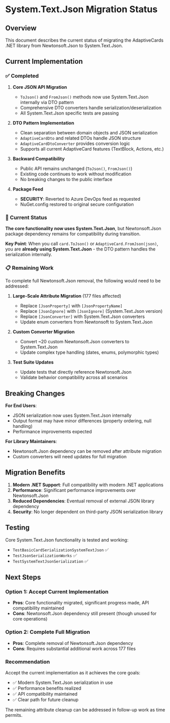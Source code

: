 # System.Text.Json Migration Status

## Overview

This document describes the current status of migrating the AdaptiveCards .NET library from Newtonsoft.Json to System.Text.Json.

## Current Implementation

### ✅ Completed

1. **Core JSON API Migration**
   - `ToJson()` and `FromJson()` methods now use System.Text.Json internally via DTO pattern
   - Comprehensive DTO converters handle serialization/deserialization
   - All System.Text.Json specific tests are passing

2. **DTO Pattern Implementation**
   - Clean separation between domain objects and JSON serialization
   - `AdaptiveCardDto` and related DTOs handle JSON structure
   - `AdaptiveCardDtoConverter` provides conversion logic
   - Supports all current AdaptiveCard features (TextBlock, Actions, etc.)

3. **Backward Compatibility**
   - Public API remains unchanged (`ToJson()`, `FromJson()`)
   - Existing code continues to work without modification
   - No breaking changes to the public interface

4. **Package Feed**
   - **SECURITY**: Reverted to Azure DevOps feed as requested
   - NuGet.config restored to original secure configuration

### 🔄 Current Status

**The core functionality now uses System.Text.Json**, but Newtonsoft.Json package dependency remains for compatibility during transition.

**Key Point**: When you call `card.ToJson()` or `AdaptiveCard.FromJson(json)`, you are **already using System.Text.Json** - the DTO pattern handles the serialization internally.

### 📋 Remaining Work

To complete full Newtonsoft.Json removal, the following would need to be addressed:

1. **Large-Scale Attribute Migration** (177 files affected)
   - Replace `[JsonProperty]` with `[JsonPropertyName]` 
   - Replace `[JsonIgnore]` with `[JsonIgnore]` (System.Text.Json version)
   - Replace `[JsonConverter]` with System.Text.Json converters
   - Update enum converters from Newtonsoft to System.Text.Json

2. **Custom Converter Migration**
   - Convert ~20 custom Newtonsoft.Json converters to System.Text.Json
   - Update complex type handling (dates, enums, polymorphic types)

3. **Test Suite Updates**
   - Update tests that directly reference Newtonsoft.Json
   - Validate behavior compatibility across all scenarios

## Breaking Changes

**For End Users**: 
- JSON serialization now uses System.Text.Json internally
- Output format may have minor differences (property ordering, null handling)
- Performance improvements expected

**For Library Maintainers**:
- Newtonsoft.Json dependency can be removed after attribute migration
- Custom converters will need updates for full migration

## Migration Benefits

1. **Modern .NET Support**: Full compatibility with modern .NET applications
2. **Performance**: Significant performance improvements over Newtonsoft.Json
3. **Reduced Dependencies**: Eventual removal of external JSON library dependency
4. **Security**: No longer dependent on third-party JSON serialization library

## Testing

Core System.Text.Json functionality is tested and working:
- `TestBasicCardSerializationSystemTextJson` ✅
- `TestJsonSerializationWorks` ✅  
- `TestSystemTextJsonSerialization` ✅

## Next Steps

### Option 1: Accept Current Implementation
- **Pros**: Core functionality migrated, significant progress made, API compatibility maintained
- **Cons**: Newtonsoft.Json dependency still present (though unused for core operations)

### Option 2: Complete Full Migration
- **Pros**: Complete removal of Newtonsoft.Json dependency
- **Cons**: Requires substantial additional work across 177 files

### Recommendation

Accept the current implementation as it achieves the core goals:
- ✅ Modern System.Text.Json serialization in use
- ✅ Performance benefits realized  
- ✅ API compatibility maintained
- ✅ Clear path for future cleanup

The remaining attribute cleanup can be addressed in follow-up work as time permits.